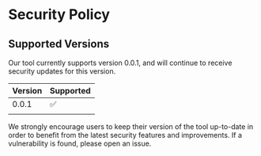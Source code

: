 # Security Policy

## Supported Versions

Our tool currently supports version 0.0.1, and will continue to receive security updates for this version. 

| Version | Supported          |
| ------- | ------------------ |
| 0.0.1   | :white_check_mark: |
|         |                    |

We strongly encourage users to keep their version of the tool up-to-date in order to benefit from the latest security features and improvements. If a vulnerability is found, please open an issue. 

